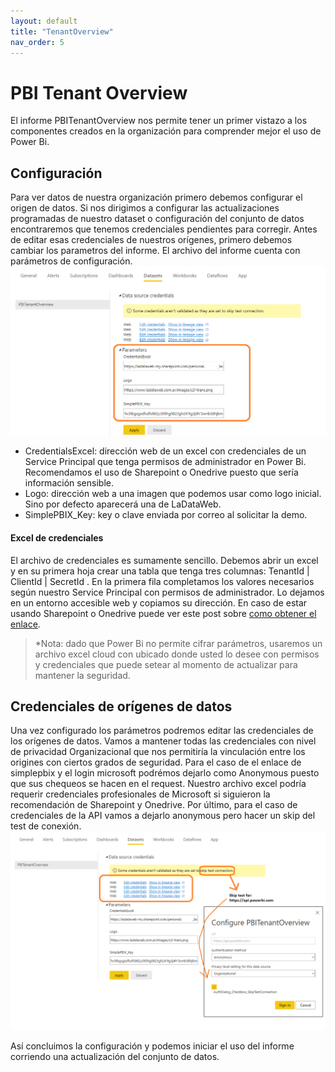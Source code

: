 ```yaml
---
layout: default
title: "TenantOverview"
nav_order: 5
---
```


# PBI Tenant Overview

El informe PBITenantOverview nos permite tener un primer vistazo a los componentes creados en la organización para comprender mejor el uso de Power Bi.

## Configuración

Para ver datos de nuestra organización primero debemos configurar el origen de datos. Si nos dirigimos a configurar las actualizaciones programadas de nuestro dataset o configuración del conjunto de datos encontraremos que tenemos credenciales pendientes para corregir.
Antes de editar esas credenciales de nuestros orígenes, primero debemos cambiar los parametros del informe.
El archivo del informe cuenta con parámetros de configuración.
![parametros](Media/PBI%20Tenant%20overview/config1.PNG)
- CredentialsExcel: dirección web de un excel con credenciales de un Service Principal que tenga permisos de administrador en Power Bi. Recomendamos el uso de Sharepoint o Onedrive puesto que sería información sensible.
- Logo: dirección web a una imagen que podemos usar como logo inicial. Sino por defecto aparecerá una de LaDataWeb.
- SimplePBIX_Key: key o clave enviada por correo al solicitar la demo.

#### Excel de credenciales

El archivo de credenciales es sumamente sencillo. Debemos abrir un excel y en su primera hoja crear una tabla que tenga tres columnas: TenantId | ClientId | SecretId . En la primera fila completamos los valores necesarios según nuestro Service Principal con permisos de administrador. Lo dejamos en un entorno accesible web y copiamos su dirección. En caso de estar usando Sharepoint o Onedrive puede ver este post sobre <a href="https://blog.ladataweb.com.ar/post/185337134590/alternativa-para-conectar-power-bi-a-onedrive">como obtener el enlace</a>.

>*Nota: dado que Power Bi no permite cifrar parámetros, usaremos un archivo excel cloud con ubicado donde usted lo desee con permisos y credenciales que puede setear al momento de actualizar para mantener la seguridad.

## Credenciales de orígenes de datos

Una vez configurado los parámetros podremos editar las credenciales de los orígenes de datos. Vamos a mantener todas las credenciales con nivel de privacidad Organizacional que nos permitiría la vinculación entre los origines con ciertos grados de seguridad. Para el caso de el enlace de simplepbix y el login microsoft podrémos dejarlo como Anonymous puesto que sus chequeos se hacen en el request. Nuestro archivo excel podría requerir credenciales profesionales de Microsoft si siguieron la recomendación de Sharepoint y Onedrive. Por último, para el caso de credenciales de la API vamos a dejarlo anonymous pero hacer un skip del test de conexión.
![parametros](Media/PBI%20Tenant%20overview/config2.PNG)

Así concluimos la configuración y podemos iniciar el uso del informe corriendo una actualización del conjunto de datos.
